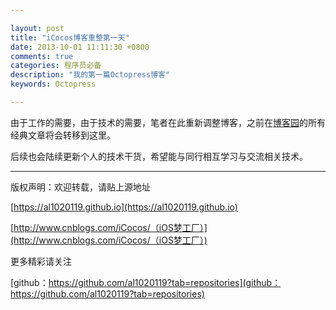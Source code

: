 ```yaml
---

layout: post
title: "iCocos博客重整第一天"
date: 2013-10-01 11:11:30 +0800
comments: true
categories: 程序员必备
description: "我的第一篇Octopress博客" 
keywords: Octopress 

---
```




由于工作的需要，由于技术的需要，笔者在此重新调整博客，之前在[博客园](http://www.cnblogs.com/iCocos/)的所有经典文章将会转移到这里。

后续也会陆续更新个人的技术干货，希望能与同行相互学习与交流相关技术。

***

版权声明：欢迎转载，请贴上源地址
 
 [https://al1020119.github.io](https://al1020119.github.io)
 
 [http://www.cnblogs.com/iCocos/（iOS梦工厂）](http://www.cnblogs.com/iCocos/（iOS梦工厂）)



<!--more-->




更多精彩请关注

[github：https://github.com/al1020119?tab=repositories](github：https://github.com/al1020119?tab=repositories)

<!--more-->